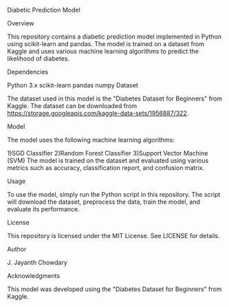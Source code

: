 Diabetic Prediction Model

Overview

This repository contains a diabetic prediction model implemented in Python using scikit-learn and pandas. The model is trained on a dataset from Kaggle and uses various machine learning algorithms to predict the likelihood of diabetes.

Dependencies

Python 3.x scikit-learn pandas numpy Dataset

The dataset used in this model is the "Diabetes Dataset for Beginners" from Kaggle. The dataset can be downloaded from https://storage.googleapis.com/kaggle-data-sets/1956887/322.

Model

The model uses the following machine learning algorithms:

1)SGD Classifier 2)Random Forest Classifier 3)Support Vector Machine (SVM) The model is trained on the dataset and evaluated using various metrics such as accuracy, classification report, and confusion matrix.

Usage

To use the model, simply run the Python script in this repository. The script will download the dataset, preprocess the data, train the model, and evaluate its performance.

License

This repository is licensed under the MIT License. See LICENSE for details.

Author

J. Jayanth Chowdary

Acknowledgments

This model was developed using the "Diabetes Dataset for Beginners" from Kaggle.
